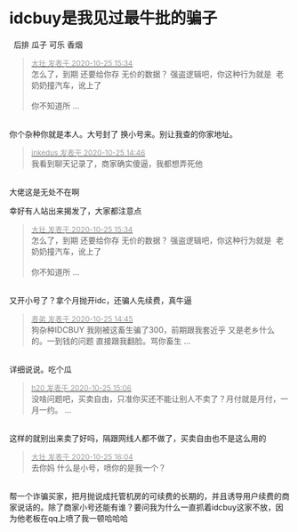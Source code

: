 # idcbuy是我见过最牛批的骗子


&nbsp;&nbsp;后排 瓜子 可乐 香烟 

<div class="quote"><blockquote><font size="2"><a href="https://www.hostloc.com/forum.php?mod=redirect&amp;goto=findpost&amp;pid=9350068&amp;ptid=758267" target="_blank"><font color="#999999">大壮 发表于 2020-10-25 15:34</font></a></font><br />
怎么了，到期 还要给你存 无价的数据？ 强盗逻辑吧，你这种行为就是&nbsp;&nbsp;老奶奶撞汽车，讹上了<br />
<br />
你不知道所 ...</blockquote></div><br />
你个杂种你就是本人。大号封了 换小号来。别让我查的你家地址。

<div class="quote"><blockquote><font size="2"><a href="https://www.hostloc.com/forum.php?mod=redirect&amp;goto=findpost&amp;pid=9349891&amp;ptid=758267" target="_blank"><font color="#999999">inkedus 发表于 2020-10-25 14:46</font></a></font><br />
我看到聊天记录了，商家确实傻逼，我都想弄死他</blockquote></div><br />
大佬这是无处不在啊

幸好有人站出来揭发了，大家都注意点

<div class="quote"><blockquote><font size="2"><a href="https://www.hostloc.com/forum.php?mod=redirect&amp;goto=findpost&amp;pid=9350068&amp;ptid=758267" target="_blank"><font color="#999999">大壮 发表于 2020-10-25 15:34</font></a></font><br />
怎么了，到期 还要给你存 无价的数据？ 强盗逻辑吧，你这种行为就是&nbsp;&nbsp;老奶奶撞汽车，讹上了<br />
<br />
你不知道所 ...</blockquote></div><br />
又开小号了？拿个月抛开idc，还骗人先续费，真牛逼<img id="aimg_Rr2dg" onclick="zoom(this, this.src, 0, 0, 0)" class="zoom" src="https://cdn.jsdelivr.net/gh/hishis/forum-master/public/images/patch.gif" onmouseover="img_onmouseoverfunc(this)" onload="thumbImg(this)" border="0" alt="" />

<div class="quote"><blockquote><font size="2"><a href="https://www.hostloc.com/forum.php?mod=redirect&amp;goto=findpost&amp;pid=9349885&amp;ptid=758267" target="_blank"><font color="#999999">表弟 发表于 2020-10-25 14:45</font></a></font><br />
狗杂种IDCBUY 我刚被这畜生骗了300，前期跟我套近乎 又是老乡什么的。一到钱的问题 直接跟我翻脸。骂你畜生 ...</blockquote></div><br />
详细说说。吃个瓜

<div class="quote"><blockquote><font size="2"><a href="https://www.hostloc.com/forum.php?mod=redirect&amp;goto=findpost&amp;pid=9349962&amp;ptid=758267" target="_blank"><font color="#999999">h20 发表于 2020-10-25 15:06</font></a></font><br />
没啥问题吧，买卖自由，只准你买还不能让别人不卖了？月付就是月付，一月一约。 ...</blockquote></div><br />
这样的就别出来卖了好吗，隔跟网线人都不做了，买卖自由也不是这么用的

<div class="quote"><blockquote><font size="2"><a href="https://www.hostloc.com/forum.php?mod=redirect&amp;goto=findpost&amp;pid=9350204&amp;ptid=758267" target="_blank"><font color="#999999">大壮 发表于 2020-10-25 16:04</font></a></font><br />
去你妈 什么是小号，喷你的是我一个？</blockquote></div><br />
帮一个诈骗买家，把月抛说成托管机房的可续费的长期的，并且诱导用户续费的商家说话的。除了商家小号还能有谁？要问我为什么一直抓着idcbuy这家不放，因为他老板在qq上喷了我一顿哈哈哈<img id="aimg_j6L8p" onclick="zoom(this, this.src, 0, 0, 0)" class="zoom" src="https://cdn.jsdelivr.net/gh/hishis/forum-master/public/images/patch.gif" onmouseover="img_onmouseoverfunc(this)" onload="thumbImg(this)" border="0" alt="" />
